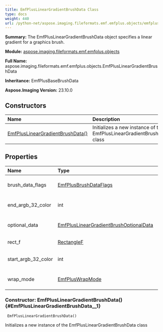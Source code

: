 ```yaml
---
title: EmfPlusLinearGradientBrushData Class
type: docs
weight: 440
url: /python-net/aspose.imaging.fileformats.emf.emfplus.objects/emfpluslineargradientbrushdata/
---
```


**Summary:** The EmfPlusLinearGradientBrushData object specifies a linear gradient for a graphics brush.

**Module:** [aspose.imaging.fileformats.emf.emfplus.objects](/imaging/python-net/aspose.imaging.fileformats.emf.emfplus.objects/)

**Full Name:** aspose.imaging.fileformats.emf.emfplus.objects.EmfPlusLinearGradientBrushData

**Inheritance:** EmfPlusBaseBrushData

**Aspose.Imaging Version:** 23.10.0

## **Constructors**
| **Name** | **Description** |
| :- | :- |
| [EmfPlusLinearGradientBrushData()](#EmfPlusLinearGradientBrushData__1) | Initializes a new instance of the EmfPlusLinearGradientBrushData class |
## **Properties**
| **Name** | **Type** | **Access** | **Description** |
| :- | :- | :- | :- |
| brush_data_flags | [EmfPlusBrushDataFlags](/imaging/python-net/aspose.imaging.fileformats.emf.emfplus.consts/emfplusbrushdataflags/) | r/w | Gets or sets the brush data flags. |
| end_argb_32_color | int | r/w | Gets or sets the end color. |
| optional_data | [EmfPlusLinearGradientBrushOptionalData](/imaging/python-net/aspose.imaging.fileformats.emf.emfplus.objects/emfpluslineargradientbrushoptionaldata) | r/w | Gets or sets the optional data. |
| rect_f | [RectangleF](/imaging/python-net/aspose.imaging/rectanglef) | r/w | Gets or sets the rect f. |
| start_argb_32_color | int | r/w | Gets or sets the start color. |
| wrap_mode | [EmfPlusWrapMode](/imaging/python-net/aspose.imaging.fileformats.emf.emfplus.consts/emfpluswrapmode/) | r/w | Gets or sets the wrap mode. |


### Constructor: EmfPlusLinearGradientBrushData() {#EmfPlusLinearGradientBrushData__1}


```
 EmfPlusLinearGradientBrushData() 
```

Initializes a new instance of the EmfPlusLinearGradientBrushData class

